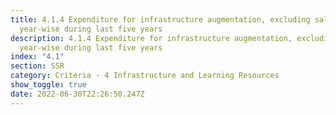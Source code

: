 ```yaml
---
title: 4.1.4 Expenditure for infrastructure augmentation, excluding salary
  year-wise during last five years
description: 4.1.4 Expenditure for infrastructure augmentation, excluding salary
  year-wise during last five years
index: "4.1"
section: SSR
category: Criteria - 4 Infrastructure and Learning Resources
show_toggle: true
date: 2022-06-30T22:26:50.247Z
---
```

